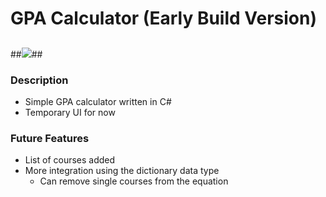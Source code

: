 # GPA Calculator (Early Build Version) #
##  ##
##![](http://imgur.com/OTS7Oho.png)##
### Description ###

- Simple GPA calculator written in C#
- Temporary UI for now

### Future Features ###
- List of courses added
- More integration using the dictionary data type
	- Can remove single courses from the equation

